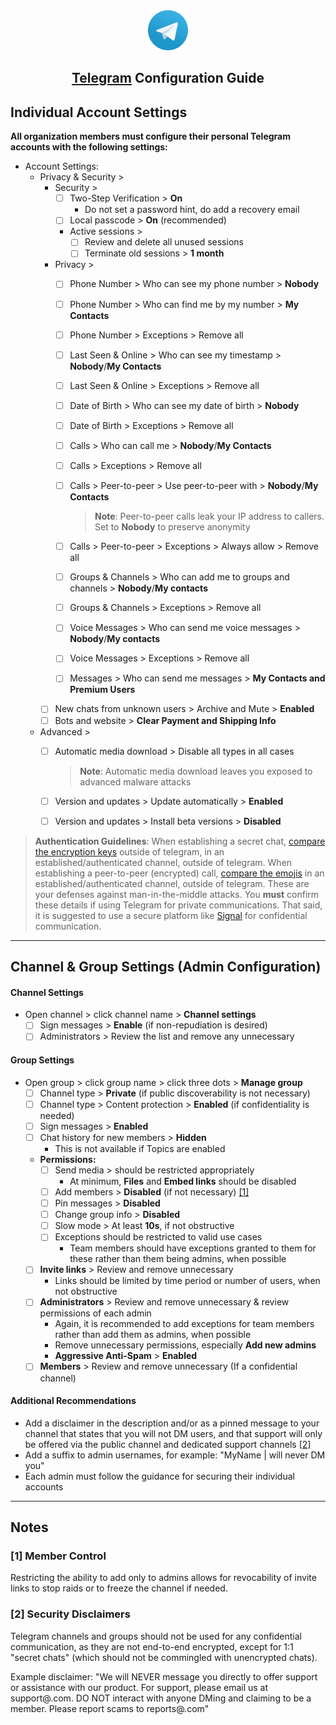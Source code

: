 <div align="center"> <img src="../../../images/guides/telegram.svg" alt="Telegram Logo" width="64" height="64"> <h2><a href="https://telegram.org/" target="_blank" rel="noopener noreferrer">Telegram</a> Configuration Guide</h2> </div>

## Individual Account Settings

**All organization members must configure their personal Telegram accounts with the following settings:**

- Account Settings:
    - Privacy & Security >
        - Security >
            - [ ]  Two-Step Verification > **On**
                - Do not set a password hint, do add a recovery email
            - [ ]  Local passcode > **On** (recommended)
            - Active sessions >
                - [ ]  Review and delete all unused sessions
                - [ ]  Terminate old sessions > **1 month**
        - Privacy >
            - [ ]  Phone Number > Who can see my phone number > **Nobody**
            - [ ]  Phone Number > Who can find me by my number > **My Contacts**
            - [ ]  Phone Number > Exceptions > Remove all
            - [ ]  Last Seen & Online > Who can see my timestamp > **Nobody**/**My Contacts**
            - [ ]  Last Seen & Online > Exceptions > Remove all
            - [ ]  Date of Birth > Who can see my date of birth > **Nobody**
            - [ ]  Date of Birth > Exceptions > Remove all
            - [ ]  Calls > Who can call me > **Nobody**/**My Contacts**
            - [ ]  Calls > Exceptions > Remove all
            - [ ]  Calls > Peer-to-peer > Use peer-to-peer with > **Nobody**/**My Contacts**
                
                > **Note**: Peer-to-peer calls leak your IP address to callers. Set to **Nobody** to preserve anonymity
                
            - [ ]  Calls > Peer-to-peer > Exceptions > Always allow > Remove all
            - [ ]  Groups & Channels > Who can add me to groups and channels > **Nobody**/**My contacts**
            - [ ]  Groups & Channels > Exceptions > Remove all
            - [ ]  Voice Messages > Who can send me voice messages > **Nobody**/**My contacts**
            - [ ]  Voice Messages > Exceptions > Remove all
            - [ ]  Messages > Who can send me messages > **My Contacts and Premium Users**
        - [ ]  New chats from unknown users > Archive and Mute > **Enabled**
        - [ ]  Bots and website > **Clear Payment and Shipping Info**
    - Advanced >
        - [ ]  Automatic media download > Disable all types in all cases
            
            > **Note**: Automatic media download leaves you exposed to advanced malware attacks
            
        - [ ]  Version and updates > Update automatically > **Enabled**
        - [ ]  Version and updates > Install beta versions > **Disabled**

> **Authentication Guidelines**: When establishing a secret chat, [compare the encryption keys](https://core.telegram.org/techfaq#q-how-are-secret-chats-authenticated) outside of telegram, in an established/authenticated channel, outside of telegram. When establishing a peer-to-peer (encrypted) call, [compare the emojis](https://core.telegram.org/techfaq#q-how-are-voice-and-video-calls-authenticated) in an established/authenticated channel, outside of telegram. These are your defenses against man-in-the-middle attacks. You **must** confirm these details if using Telegram for private communications. That said, it is suggested to use a secure platform like [Signal](https://signal.org/) for confidential communication.

---

## Channel & Group Settings (Admin Configuration)

#### Channel Settings
- Open channel > click channel name > **Channel settings**
    - [ ]  Sign messages > **Enable** (if non-repudiation is desired)
    - [ ]  Administrators > Review the list and remove any unnecessary

#### Group Settings
- Open group > click group name > click three dots > **Manage group**
    - [ ]  Channel type > **Private** (if public discoverability is not necessary)
    - [ ]  Channel type > Content protection > **Enabled** (if confidentiality is needed)
    - [ ]  Sign messages > **Enabled**
    - [ ]  Chat history for new members > **Hidden**
        - This is not available if Topics are enabled
    - **Permissions:**
        - [ ]  Send media > should be restricted appropriately
            - At minimum, **Files** and **Embed links** should be disabled
        - [ ]  Add members > **Disabled** (if not necessary) [[1]](#member-control)
        - [ ]  Pin messages > **Disabled**
        - [ ]  Change group info > **Disabled**
        - [ ]  Slow mode > At least **10s**, if not obstructive
        - [ ]  Exceptions should be restricted to valid use cases
            - Team members should have exceptions granted to them for these rather than them being admins, when possible
    - [ ]  **Invite links** > Review and remove unnecessary
        - Links should be limited by time period or number of users, when not obstructive
    - [ ]  **Administrators** > Review and remove unnecessary & review permissions of each admin
        - Again, it is recommended to add exceptions for team members rather than add them as admins, when possible
        - Remove unnecessary permissions, especially **Add new admins**
        - **Aggressive Anti-Spam** > **Enabled**
    - [ ]  **Members** > Review and remove unnecessary (If a confidential channel)

#### Additional Recommendations
- Add a disclaimer in the description and/or as a pinned message to your channel that states that you will not DM users, and that support will only be offered via the public channel and dedicated support channels [[2]](#security-disclaimers)
- Add a suffix to admin usernames, for example: "MyName | will never DM you"
- Each admin must follow the guidance for securing their individual accounts

---

## Notes

### <a id="member-control"></a>[1] Member Control
Restricting the ability to add only to admins allows for revocability of invite links to stop raids or to freeze the channel if needed.

### <a id="security-disclaimers"></a>[2] Security Disclaimers
Telegram channels and groups should not be used for any confidential communication, as they are not end-to-end encrypted, except for 1:1 "secret chats" (which should not be commingled with unencrypted chats).

Example disclaimer: "We will NEVER message you directly to offer support or assistance with our product. For support, please email us at support@<company>.com. DO NOT interact with anyone DMing and claiming to be a <company> member. Please report scams to reports@<company>.com"
